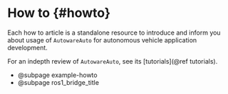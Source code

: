 How to {#howto}
=========

Each how to article is a standalone resource to introduce and inform you about
usage of `AutowareAuto` for autonomous vehicle application development.

For an indepth review of `AutowareAuto`, see its [tutorials](@ref tutorials).

- @subpage example-howto
- @subpage ros1_bridge_title